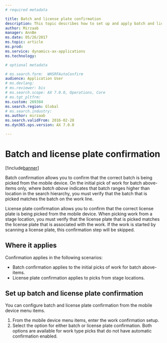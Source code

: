 ```yaml
---
# required metadata

title: Batch and license plate confirmation
description: This topic describes how to set up and apply batch and license plate confirmation from a mobile device.
author: Mirzaab
manager: AnnBe
ms.date: 05/26/2017
ms.topic: article
ms.prod: 
ms.service: dynamics-ax-applications
ms.technology: 

# optional metadata

# ms.search.form:  WHSRFAutoConfirm
audience: Application User
# ms.devlang: 
# ms.reviewer: bis
# ms.search.scope: AX 7.0.0, Operations, Core
# ms.tgt_pltfrm: 
ms.custom: 269384
ms.search.region: Global
# ms.search.industry: 
ms.author: mirzaab
ms.search.validFrom: 2016-02-28
ms.dyn365.ops.version: AX 7.0.0

---
```


# Batch and license plate confirmation

[!include[banner](../includes/banner.md)]

Batch confirmation allows you to confirm that the correct batch is being picked from the mobile device. On the initial pick of work for batch above-items only, where *batch above* indicates that batch ranges higher than location in the search hierarchy, you must verify that the batch that is picked matches the batch on the work line. 

License plate confirmation allows you to confirm that the correct license plate is being picked from the mobile device. When picking work from a stage location, you must verify that the license plate that is picked matches the license plate that is associated with the work. If the work is started by scanning a license plate, this confirmation step will be skipped.

## Where it applies
Confirmation applies in the following scenarios:

- Batch confirmation applies to the initial picks of work for batch above-items.
- License plate confirmation applies to picks from stage locations.

## Set up batch and license plate confirmation
You can configure batch and license plate confirmation from the mobile device menu items.  
1.	From the mobile device menu items, enter the work confirmation setup.  
2.	Select the option for either batch or license plate confirmation. Both options are available for work type picks that do not have automatic confirmation enabled.  
